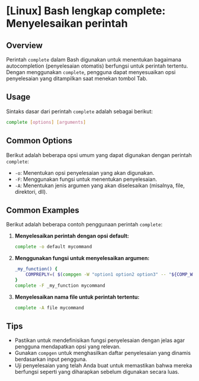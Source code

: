 # [Linux] Bash lengkap complete: Menyelesaikan perintah

## Overview
Perintah `complete` dalam Bash digunakan untuk menentukan bagaimana autocompletion (penyelesaian otomatis) berfungsi untuk perintah tertentu. Dengan menggunakan `complete`, pengguna dapat menyesuaikan opsi penyelesaian yang ditampilkan saat menekan tombol Tab.

## Usage
Sintaks dasar dari perintah `complete` adalah sebagai berikut:

```bash
complete [options] [arguments]
```

## Common Options
Berikut adalah beberapa opsi umum yang dapat digunakan dengan perintah `complete`:

- `-o`: Menentukan opsi penyelesaian yang akan digunakan.
- `-F`: Menggunakan fungsi untuk menentukan penyelesaian.
- `-A`: Menentukan jenis argumen yang akan diselesaikan (misalnya, file, direktori, dll).

## Common Examples
Berikut adalah beberapa contoh penggunaan perintah `complete`:

1. **Menyelesaikan perintah dengan opsi default:**
   ```bash
   complete -o default mycommand
   ```

2. **Menggunakan fungsi untuk menyelesaikan argumen:**
   ```bash
   _my_function() {
       COMPREPLY=( $(compgen -W "option1 option2 option3" -- "${COMP_WORDS[1]}") )
   }
   complete -F _my_function mycommand
   ```

3. **Menyelesaikan nama file untuk perintah tertentu:**
   ```bash
   complete -A file mycommand
   ```

## Tips
- Pastikan untuk mendefinisikan fungsi penyelesaian dengan jelas agar pengguna mendapatkan opsi yang relevan.
- Gunakan `compgen` untuk menghasilkan daftar penyelesaian yang dinamis berdasarkan input pengguna.
- Uji penyelesaian yang telah Anda buat untuk memastikan bahwa mereka berfungsi seperti yang diharapkan sebelum digunakan secara luas.